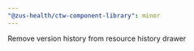 ```yaml
---
"@zus-health/ctw-component-library": minor
---
```


Remove version history from resource history drawer
